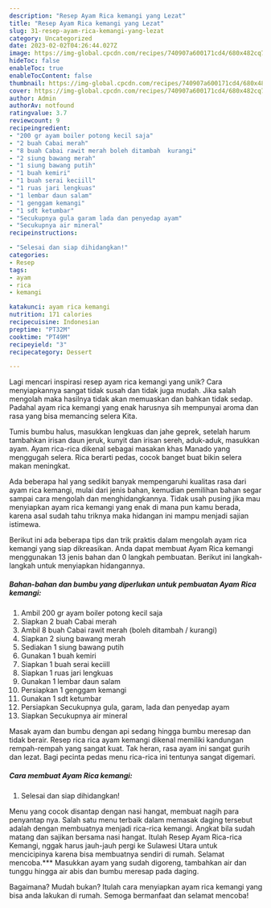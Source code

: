 ```yaml
---
description: "Resep Ayam Rica kemangi yang Lezat"
title: "Resep Ayam Rica kemangi yang Lezat"
slug: 31-resep-ayam-rica-kemangi-yang-lezat
category: Uncategorized
date: 2023-02-02T04:26:44.027Z
image: https://img-global.cpcdn.com/recipes/740907a600171cd4/680x482cq70/ayam-rica-kemangi-foto-resep-utama.jpg
hideToc: false
enableToc: true
enableTocContent: false
thumbnail: https://img-global.cpcdn.com/recipes/740907a600171cd4/680x482cq70/ayam-rica-kemangi-foto-resep-utama.jpg
cover: https://img-global.cpcdn.com/recipes/740907a600171cd4/680x482cq70/ayam-rica-kemangi-foto-resep-utama.jpg
author: Admin
authorAv: notfound
ratingvalue: 3.7
reviewcount: 9
recipeingredient:
- "200 gr ayam boiler potong kecil saja"
- "2 buah Cabai merah"
- "8 buah Cabai rawit merah boleh ditambah  kurangi"
- "2 siung bawang merah"
- "1 siung bawang putih"
- "1 buah kemiri"
- "1 buah serai keciill"
- "1 ruas jari lengkuas"
- "1 lembar daun salam"
- "1 genggam kemangi"
- "1 sdt ketumbar"
- "Secukupnya gula garam lada dan penyedap ayam"
- "Secukupnya air mineral"
recipeinstructions:

- "Selesai dan siap dihidangkan!"
categories:
- Resep
tags:
- ayam
- rica
- kemangi

katakunci: ayam rica kemangi 
nutrition: 171 calories
recipecuisine: Indonesian
preptime: "PT32M"
cooktime: "PT49M"
recipeyield: "3"
recipecategory: Dessert

---
```





Lagi mencari inspirasi resep ayam rica kemangi yang unik? Cara menyiapkannya sangat tidak susah dan tidak juga mudah. Jika salah mengolah maka hasilnya tidak akan memuaskan dan bahkan tidak sedap. Padahal ayam rica kemangi yang enak harusnya sih mempunyai aroma dan rasa yang bisa memancing selera Kita.





Tumis bumbu halus, masukkan lengkuas dan jahe geprek, setelah harum tambahkan irisan daun jeruk, kunyit dan irisan sereh, aduk-aduk, masukkan ayam. Ayam rica-rica dikenal sebagai masakan khas Manado yang menggugah selera. Rica berarti pedas, cocok banget buat bikin selera makan meningkat.

Ada beberapa hal yang sedikit banyak mempengaruhi kualitas rasa dari ayam rica kemangi, mulai dari jenis bahan, kemudian pemilihan bahan segar sampai cara mengolah dan menghidangkannya. Tidak usah pusing jika mau menyiapkan ayam rica kemangi yang enak di mana pun kamu berada, karena asal sudah tahu triknya maka hidangan ini mampu menjadi sajian istimewa.






Berikut ini ada beberapa tips dan trik praktis dalam mengolah ayam rica kemangi yang siap dikreasikan. Anda dapat membuat Ayam Rica kemangi menggunakan 13 jenis bahan dan 0 langkah pembuatan. Berikut ini langkah-langkah untuk menyiapkan hidangannya.

<!--inarticleads1-->

##### Bahan-bahan dan bumbu yang diperlukan untuk pembuatan Ayam Rica kemangi:

1. Ambil 200 gr ayam boiler potong kecil saja
1. Siapkan 2 buah Cabai merah
1. Ambil 8 buah Cabai rawit merah (boleh ditambah / kurangi)
1. Siapkan 2 siung bawang merah
1. Sediakan 1 siung bawang putih
1. Gunakan 1 buah kemiri
1. Siapkan 1 buah serai keciill
1. Siapkan 1 ruas jari lengkuas
1. Gunakan 1 lembar daun salam
1. Persiapkan 1 genggam kemangi
1. Gunakan 1 sdt ketumbar
1. Persiapkan Secukupnya gula, garam, lada dan penyedap ayam
1. Siapkan Secukupnya air mineral


Masak ayam dan bumbu dengan api sedang hingga bumbu meresap dan tidak berair. Resep rica rica ayam kemangi dikenal memiliki kandungan rempah-rempah yang sangat kuat. Tak heran, rasa ayam ini sangat gurih dan lezat. Bagi pecinta pedas menu rica-rica ini tentunya sangat digemari. 

<!--inarticleads2-->

##### Cara membuat Ayam Rica kemangi:


1. Selesai dan siap dihidangkan!

Menu yang cocok disantap dengan nasi hangat, membuat nagih para penyantap nya. Salah satu menu terbaik dalam memasak daging tersebut adalah dengan membuatnya menjadi rica-rica kemangi. Angkat bila sudah matang dan sajikan bersama nasi hangat. Itulah Resep Ayam Rica-rica Kemangi, nggak harus jauh-jauh pergi ke Sulawesi Utara untuk mencicipinya karena bisa membuatnya sendiri di rumah. Selamat mencoba.*** Masukkan ayam yang sudah digoreng, tambahkan air dan tunggu hingga air abis dan bumbu meresap pada daging. 

Bagaimana? Mudah bukan? Itulah cara menyiapkan ayam rica kemangi yang bisa anda lakukan di rumah. Semoga bermanfaat dan selamat mencoba!
